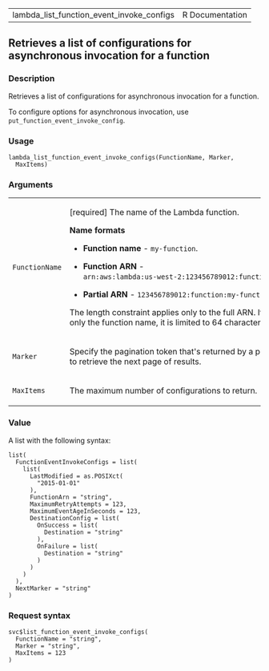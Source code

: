 <table style="width: 100%;">
<tbody>
<tr class="odd">
<td>lambda_list_function_event_invoke_configs</td>
<td style="text-align: right;">R Documentation</td>
</tr>
</tbody>
</table>

## Retrieves a list of configurations for asynchronous invocation for a function

### Description

Retrieves a list of configurations for asynchronous invocation for a
function.

To configure options for asynchronous invocation, use
`put_function_event_invoke_config`.

### Usage

    lambda_list_function_event_invoke_configs(FunctionName, Marker,
      MaxItems)

### Arguments

<table>
<colgroup>
<col style="width: 35%" />
<col style="width: 65%" />
</colgroup>
<tbody>
<tr class="odd">
<td><code
id="lambda_list_function_event_invoke_configs_:_FunctionName">FunctionName</code></td>
<td><p>[required] The name of the Lambda function.</p>
<p><strong>Name formats</strong></p>
<ul>
<li><p><strong>Function name</strong> - <code
style="white-space: pre;">⁠my-function⁠</code>.</p></li>
<li><p><strong>Function ARN</strong> - <code
style="white-space: pre;">⁠arn:aws:lambda:us-west-2:123456789012:function:my-function⁠</code>.</p></li>
<li><p><strong>Partial ARN</strong> - <code
style="white-space: pre;">⁠123456789012:function:my-function⁠</code>.</p></li>
</ul>
<p>The length constraint applies only to the full ARN. If you specify
only the function name, it is limited to 64 characters in
length.</p></td>
</tr>
<tr class="even">
<td><code
id="lambda_list_function_event_invoke_configs_:_Marker">Marker</code></td>
<td><p>Specify the pagination token that's returned by a previous
request to retrieve the next page of results.</p></td>
</tr>
<tr class="odd">
<td><code
id="lambda_list_function_event_invoke_configs_:_MaxItems">MaxItems</code></td>
<td><p>The maximum number of configurations to return.</p></td>
</tr>
</tbody>
</table>

### Value

A list with the following syntax:

    list(
      FunctionEventInvokeConfigs = list(
        list(
          LastModified = as.POSIXct(
            "2015-01-01"
          ),
          FunctionArn = "string",
          MaximumRetryAttempts = 123,
          MaximumEventAgeInSeconds = 123,
          DestinationConfig = list(
            OnSuccess = list(
              Destination = "string"
            ),
            OnFailure = list(
              Destination = "string"
            )
          )
        )
      ),
      NextMarker = "string"
    )

### Request syntax

    svc$list_function_event_invoke_configs(
      FunctionName = "string",
      Marker = "string",
      MaxItems = 123
    )
